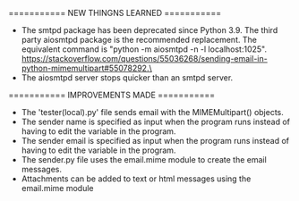 =========== NEW THINGNS LEARNED ===========
* The smtpd package has been deprecated since Python 3.9. The third party aiosmtpd package is the recommended replacement. The equivalent command is "python -m aiosmtpd -n -l localhost:1025". https://stackoverflow.com/questions/55036268/sending-email-in-python-mimemultipart#55078292.\
* The aiosmtpd server stops quicker than an smtpd server.




=========== IMPROVEMENTS MADE ===========
* The 'tester(local).py' file sends email with the MIMEMultipart() objects.
* The sender name is specified as input when the program runs instead of having to edit the variable in the program.
* The sender email is specified as input when the program runs instead of having to edit the variable in the program.
* The sender.py file uses the email.mime module to create the email messages.
* Attachments can be added to text or html messages using the email.mime module